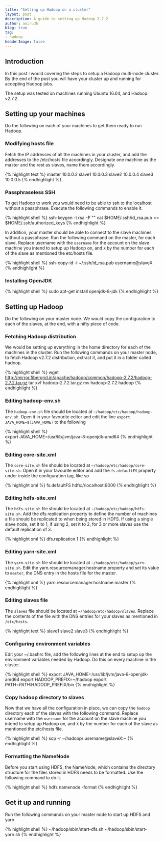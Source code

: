 ```yaml
---
title: "Setting up Hadoop on a cluster"
layout: post
description: A guide to setting up Hadoop 2.7.2
author: anirudh
blog: true
tag:
- hadoop
headerImage: false
---
```


## Introduction

In this post I would covering the steps to setup a Hadoop multi-node cluster. By the end of the post you will have your cluster up and running for accepting Hadoop jobs.

The setup was tested on machines running Ubuntu 16.04, and Hadoop v2.7.2.

## Setting up your machines

Do the following on each of your machines to get them ready to run Hadoop.

### Modifying hosts file

Fetch the IP addresses of all the machines in your cluster, and add the addresses to the /etc/hosts file accordingly. Designate one machine as the master and the rest as slaves, name them accordingly.

{% highlight text %}
master 10.0.0.2
slave1 10.0.0.3
slave2 10.0.0.4
slave3 10.0.0.5
{% endhighlight %}


### Passphraseless SSH

To get Hadoop to work you would need to be able to ssh to the localhost without a passphrase. Execute the following commands to enable it.

{% highlight shell %}
ssh-keygen -t rsa -P ""
cat $HOME/.ssh/id_rsa.pub >> $HOME/.ssh/authorized_keys
{% endhighlight %}

In addition, your master should be able to connect to the slave machines without a passphrase. Run the following command <span class="evidence">on the master</span>, for each slave. Replace username with the `username` for the account on the slave machine you intend to setup up Hadoop on, and `X` by the number for each of the slave as mentioned the etc/hosts file.

{% highlight shell %}
ssh-copy-id -i ~/.ssh/id_rsa.pub username@slaveX
{% endhighlight %}

### Installing OpenJDK

{% highlight shell %}
sudo apt-get install openjdk-8-jdk
{% endhighlight %}

## Setting up Hadoop

Do the following on your master node. We would copy the configuration to each of the slaves, at the end, with a nifty piece of code.

### Fetching Hadoop distribution

We would be setting up everything in the home directory for each of the machines in the cluster. Run the following commands on your master node, to fetch Hadoop v2.7.2 distribution, extract it, and put it in a folder called hadoop.

{% highlight shell %}
wget http://mirror.fibergrid.in/apache/hadoop/common/hadoop-2.7.2/hadoop-2.7.2.tar.gz
tar xvf hadoop-2.7.2.tar.gz
mv hadoop-2.7.2 hadoop
{% endhighlight %}

### Editing hadoop-env.sh

The `hadoop-env.sh` file should be located at `~/hadoop/etc/hadoop/hadoop-env.sh`. Open it in your favourite editor and edit the line `export JAVA_HOME=$(JAVA_HOME)` to the following

{% highlight shell %}   
export JAVA_HOME=/usr/lib/jvm/java-8-openjdk-amd64
{% endhighlight %}

### Editing core-site.xml

The `core-site.sh` file should be located at `~/hadoop/etc/hadoop/core-site.sh`. Open it in your favourite editor and add the `fs.defaultFS` property under inside the configuration tag, like so

{% highlight xml %}
<configuration>
    <property>
        <name>fs.defaultFS</name>
        <value>hdfs://localhost:9000</value>
    </property>
</configuration>
{% endhighlight %}

### Editing hdfs-site.xml

The `hdfs-site.sh` file should be located at `~/hadoop/etc/hadoop/hdfs-site.sh`. Add the dfs.replication property to define the number of machines a file should be replicated to when being stored in HDFS. If using a single slave node, set it to 1, if using 2, set it to 2, for 3 or more slaves use the default replication of 3.

{% highlight xml %}
<configuration>
    <property>
        <name>dfs.replication</name>
        <value>1</value>
    </property>
</configuration>
{% endhighlight %}

### Editing yarn-site.xml

The `yarn-site.sh` file should be located at `~/hadoop/etc/hadoop/yarn-site.sh`. Edit the yarn.resourcemanager.hostname property and set its value to `master`, the DNS entry in the hosts file for the master.

{% highlight xml %}
<configuration>
 <property>
    <name>yarn.resourcemanager.hostname</name>
    <value>master</value>
  </property>
</configuration>
{% endhighlight %}

### Editing slaves file

The `slaves` file should be located at `~/hadoop/etc/hadoop/slaves`. Replace the contents of the file with the DNS entries for your slaves as mentioned in `/etc/hosts`.

{% highlight text %}
slave1
slave2
slave3
{% endhighlight %}

### Configuring environment variables

Edit your ~/.bashrc file, add the following lines at the end to setup up the environment variables needed by Hadoop. Do this on <span class="evidence">every machine</span> in the cluster.

{% highlight shell %}
export JAVA_HOME=/usr/lib/jvm/java-8-openjdk-amd64
export HADOOP_PREFIX=~/hadoop
export PATH=$PATH:$HADOOP_PREFIX/bin
{% endhighlight %}

### Copy hadoop directory to slaves

Now that we have all the configuration in place, we can copy the `hadoop` directory each of the slaves with the following command. Replace username with the `username` for the account on the slave machine you intend to setup up Hadoop on, and `X` by the number for each of the slave as mentioned the etc/hosts file.

{% highlight shell %}
scp -r ~/hadoop/ username@slaveX:~
{% endhighlight %}

### Formatting the NameNode

Before you start using HDFS, the NameNode, which contains the directory structure for the files stored in HDFS needs to be formatted. Use the following command to do it.

{% highlight shell %}
hdfs namenode -format
{% endhighlight %}

## Get it up and running

Run the following commands on your master node to start up HDFS and yarn

{% highlight shell %}
~/hadoop/sbin/start-dfs.sh
~/hadoop/sbin/start-yarn.sh
{% endhighlight %}
